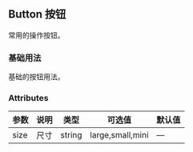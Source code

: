 
## Button 按钮
常用的操作按钮。

### 基础用法

基础的按钮用法。

### Attributes
| 参数      | 说明    | 类型      | 可选值       | 默认值   |
|---------- |-------- |---------- |-------------  |-------- |
| size     | 尺寸   | string  |   large,small,mini            |    —     |
